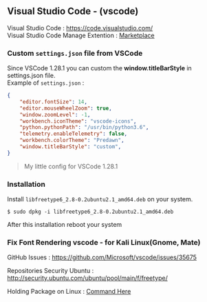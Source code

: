 ## Visual Studio Code - (vscode)

Visual Studio Code : https://code.visualstudio.com/ </br>
Visual Studio Code Manage Extention  : [Marketplace](https://marketplace.visualstudio.com/VSCode)

### Custom `settings.json` file from VSCode

Since VSCode 1.28.1 you can custom the **window.titleBarStyle** in settings.json file. <br>
Example of `settings.json` :
```json
{
    "editor.fontSize": 14,
    "editor.mouseWheelZoom": true,
    "window.zoomLevel": -1,
    "workbench.iconTheme": "vscode-icons",
    "python.pythonPath": "/usr/bin/python3.6",
    "telemetry.enableTelemetry": false,
    "workbench.colorTheme": "Predawn",
    "window.titleBarStyle": "custom",
}
```
> My little config for VSCode 1.28.1

### Installation

Install `libfreetype6_2.8-0.2ubuntu2.1_amd64.deb` on your system.
```shell
$ sudo dpkg -i libfreetype6_2.8-0.2ubuntu2.1_amd64.deb
```
After this installation reboot your system

### Fix Font Rendering vscode - for Kali Linux(Gnome, Mate)

GitHub Issues : https://github.com/Microsoft/vscode/issues/35675

Repositories Security Ubuntu : http://security.ubuntu.com/ubuntu/pool/main/f/freetype/

Holding Package on Linux : [Command Here](https://github.com/PhineasPhreak/dotfiles#holding-packages-with-dpkg-apt)
